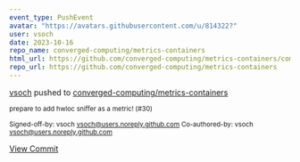 ```yaml
---
event_type: PushEvent
avatar: "https://avatars.githubusercontent.com/u/814322?"
user: vsoch
date: 2023-10-16
repo_name: converged-computing/metrics-containers
html_url: https://github.com/converged-computing/metrics-containers/commit/fe8fd2dbf7071c239d403d7263f5487beb6e1c50
repo_url: https://github.com/converged-computing/metrics-containers
---
```


<a href='https://github.com/vsoch' target='_blank'>vsoch</a> pushed to <a href='https://github.com/converged-computing/metrics-containers' target='_blank'>converged-computing/metrics-containers</a>

<small>prepare to add hwloc sniffer as a metric! (#30)

Signed-off-by: vsoch <vsoch@users.noreply.github.com>
Co-authored-by: vsoch <vsoch@users.noreply.github.com></small>

<a href='https://github.com/converged-computing/metrics-containers/commit/fe8fd2dbf7071c239d403d7263f5487beb6e1c50' target='_blank'>View Commit</a>